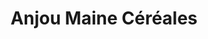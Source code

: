 ---
title: "Anjou Maine Céréales"
url: /sille-le-guillaume/anjou-maine-cereales/
shop: Allgemein
---